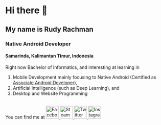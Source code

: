 # Hi there 👋

<!--
**ruman1609/ruman1609** is a ✨ _special_ ✨ repository because its `README.md` (this file) appears on your GitHub profile.

Here are some ideas to get you started:

- 🔭 I’m currently working on ...
- 🌱 I’m currently learning ...
- 👯 I’m looking to collaborate on ...
- 🤔 I’m looking for help with ...
- 💬 Ask me about ...
- 📫 How to reach me: ...
- 😄 Pronouns: ...
- ⚡ Fun fact: ...
-->

## My name is Rudy Rachman
### Native Android Developer
#### Samarinda, Kalimantan Timur, Indonesia


Right now Bachelor of Informatics, and interesting at learning in
1. Mobile Development mainly focusing to Native Android (Certified as <a href="https://www.credential.net/c5c890e9-5bd2-4223-9614-c28be2f255de">Associate Android Developer</a>), 
2. Artificial Intelligence (such as Deep Learning), and
3. Desktop and Website Programming


<br>
You can find me at
<a href="https://www.facebook.com/rudyrachman1609/" target="_blank">
  <img alt="Facebook" src="https://user-images.githubusercontent.com/44961892/113567796-da091100-9641-11eb-848e-eb0c0aeb5abd.png" height="40px">
</a>
<a href="https://steamcommunity.com/id/Liong1609" target="_blank">
  <img alt="Steam" src="https://upload.wikimedia.org/wikipedia/commons/thumb/8/83/Steam_icon_logo.svg/64px-Steam_icon_logo.svg.png" height="40px">
</a>
<a href="https://twitter.com/rudyrachman16" target="_blank">
  <img alt="Twitter" src="https://user-images.githubusercontent.com/44961892/113570094-3a9a4d00-9646-11eb-9070-512e8e50e701.png" height="40px">
</a>
<a href="https://www.instagram.com/rudyrachman16/" target="_blank">
  <img alt="Instagram" src="https://upload.wikimedia.org/wikipedia/commons/thumb/e/e7/Instagram_logo_2016.svg/1200px-Instagram_logo_2016.svg.png" height="40px">
</a>
